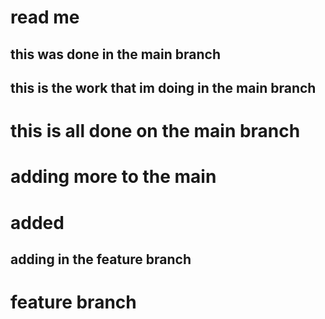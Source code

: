 # read me
## this was done in the main branch
## this is the work that im doing in the main branch
# this is all done on the main branch
# adding more to the main

# added

## adding in the feature branch
# feature branch
